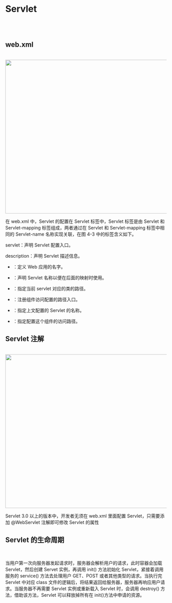 # Servlet

<br><br>

## web.xml

<br>

<img src="https://54huarui.github.io/blogs/servlet/1.png" width="880" height="480">

<br>

在 web.xml 中，Servlet 的配置在 Servlet 标签中，Servlet 标签是由 Servlet 和
Servlet-mapping 标签组成，两者通过在 Servlet 和 Servlet-mapping 标签中相同的
Servlet-name 名称实现关联，在图 4-3 中的标签含义如下。

servlet：声明 Servlet 配置入口。

description：声明 Servlet 描述信息。

* <display-name>：定义 Web 应用的名字。

* <servlet-name>：声明 Servlet 名称以便在后面的映射时使用。

* <servlet-class>：指定当前 servlet 对应的类的路径。

* <servlet-mapping>：注册组件访问配置的路径入口。

* <servlet-name>：指定上文配置的 Servlet 的名称。

* <url-pattern>：指定配置这个组件的访问路径。

## Servlet 注解

<br>

<img src="https://54huarui.github.io/blogs/servlet/2.png" width="880" height="480">

<br>


Servlet 3.0 以上的版本中，开发者无须在 web.xml 里面配置 Servlet，只需要添加
@WebServlet 注解即可修改 Servlet 的属性



## Servlet 的生命周期

<br>

当用户第一次向服务器发起请求时，服务器会解析用户的请求，此时容器会加载 Servlet，然后创建 Servet 实例，再调用 init() 方法初始化 Servlet，紧接着调用服务的 service() 方法去处理用户 GET、POST 或者其他类型的请求。当执行完 Servlet 中对应 class 文件的逻辑后，将结果返回给服务器，服务器再响应用户请求。当服务器不再需要 Servlet 实例或重新载入 Servlet 时，会调用 destroy() 方法，借助该方法，Servlet 可以释放掉所有在 init()方法中申请的资源。
